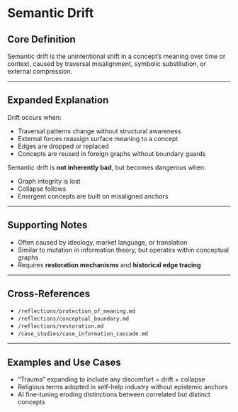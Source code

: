# Semantic Drift

## Core Definition

Semantic drift is the unintentional shift in a concept’s meaning over time or context, caused by traversal misalignment, symbolic substitution, or external compression.

---

## Expanded Explanation

Drift occurs when:

- Traversal patterns change without structural awareness  
- External forces reassign surface meaning to a concept  
- Edges are dropped or replaced  
- Concepts are reused in foreign graphs without boundary guards

Semantic drift is **not inherently bad**, but becomes dangerous when:

- Graph integrity is lost  
- Collapse follows  
- Emergent concepts are built on misaligned anchors

---

## Supporting Notes

- Often caused by ideology, market language, or translation  
- Similar to mutation in information theory, but operates within conceptual graphs  
- Requires **restoration mechanisms** and **historical edge tracing**

---

## Cross-References

- `/reflections/protection_of_meaning.md`  
- `/reflections/conceptual_boundary.md`  
- `/reflections/restoration.md`  
- `/case_studies/case_information_cascade.md`

---

## Examples and Use Cases

- “Trauma” expanding to include any discomfort = drift + collapse  
- Religious terms adopted in self-help industry without epistemic anchors  
- AI fine-tuning eroding distinctions between correlated but distinct concepts
